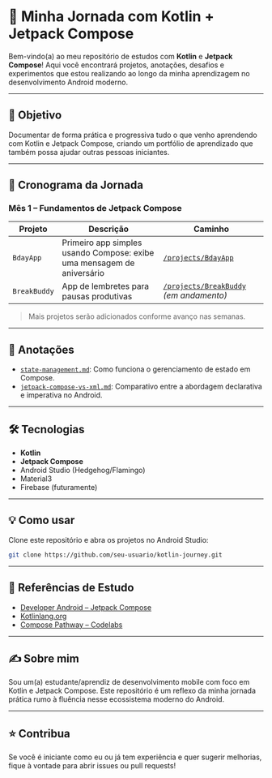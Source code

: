 # 🚀 Minha Jornada com Kotlin + Jetpack Compose

Bem-vindo(a) ao meu repositório de estudos com **Kotlin** e **Jetpack Compose**! Aqui você encontrará projetos, anotações, desafios e experimentos que estou realizando ao longo da minha aprendizagem no desenvolvimento Android moderno.

---

## 🎯 Objetivo

Documentar de forma prática e progressiva tudo o que venho aprendendo com Kotlin e Jetpack Compose, criando um portfólio de aprendizado que também possa ajudar outras pessoas iniciantes.

---

## 📆 Cronograma da Jornada

### Mês 1 – Fundamentos de Jetpack Compose

| Projeto       | Descrição                                                              | Caminho                                  |
|--------------|------------------------------------------------------------------------|------------------------------------------|
| `BdayApp`     | Primeiro app simples usando Compose: exibe uma mensagem de aniversário | [`/projects/BdayApp`](projects/BdayApp)  |
| `BreakBuddy`  | App de lembretes para pausas produtivas                                | [`/projects/BreakBuddy`](projects/BreakBuddy) _(em andamento)_ |

> Mais projetos serão adicionados conforme avanço nas semanas.

---

## 📘 Anotações

- [`state-management.md`](notes/state-management.md): Como funciona o gerenciamento de estado em Compose.
- [`jetpack-compose-vs-xml.md`](notes/jetpack-compose-vs-xml.md): Comparativo entre a abordagem declarativa e imperativa no Android.

---

## 🛠️ Tecnologias

- **Kotlin**
- **Jetpack Compose**
- Android Studio (Hedgehog/Flamingo)
- Material3
- Firebase (futuramente)

---

## 💡 Como usar

Clone este repositório e abra os projetos no Android Studio:

```bash
git clone https://github.com/seu-usuario/kotlin-journey.git
````

---

## 🧠 Referências de Estudo

* [Developer Android – Jetpack Compose](https://developer.android.com/jetpack/compose)
* [Kotlinlang.org](https://kotlinlang.org/)
* [Compose Pathway – Codelabs](https://developer.android.com/jetpack/compose/tutorial)

---

## ✍️ Sobre mim

Sou um(a) estudante/aprendiz de desenvolvimento mobile com foco em Kotlin e Jetpack Compose. Este repositório é um reflexo da minha jornada prática rumo à fluência nesse ecossistema moderno do Android.

---

## ⭐ Contribua

Se você é iniciante como eu ou já tem experiência e quer sugerir melhorias, fique à vontade para abrir issues ou pull requests!


